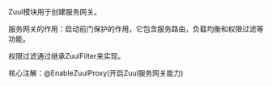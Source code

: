 Zuul模块用于创建服务网关。

服务网关的作用：启动前门保护的作用，它包含服务路由，负载均衡和权限过滤等功能。

权限过滤通过继承ZuulFilter来实现。

核心注解：@EnableZuulProxy(开启Zuul服务网关能力)